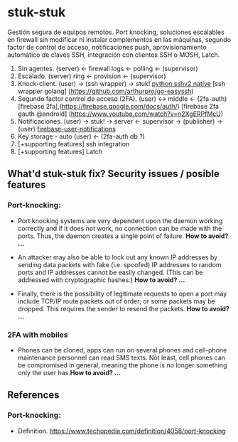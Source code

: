 # stuk-stuk

Gestión segura de equipos remotos. Port knocking, soluciones escalables en firewall sin modificar ni instalar complementos en las máquinas, segundo factor de control de acceso, notificaciones push, aprovisionamiento automático de claves SSH, integración con clientes SSH o MOSH, Latch.

1. Sin agentes. (server) <- firewall logs <- polling <- (supervisor)
2. Escalado. (server) ring <- provision <- (supervisor)
3. Knock-client. (user) -> (ssh wrapper) -> stuk! [python sshv2 native](https://github.com/paramiko/paramiko) [ssh wrapper golang] (https://github.com/arthurpro/go-easyssh)
3. Segundo factor control de acceso (2FA). (user) <-> middle <- (2fa-auth) [firebase 2fa],(https://firebase.google.com/docs/auth/) [firebase 2fa gauth @android] (https://www.youtube.com/watch?v=n2XgERPfMcU)
4. Notificaciones. (user) -> stuk! -> server <- supervisor -> (publisher) -> (user) [firebase-user-notifications](https://firebase.google.com/docs/functions/use-cases?hl=es-419)
5. Key storage - auto (user) <- (2fa-auth db ?)
6. [+supporting features] ssh integration
7. [+supporting features] Latch


## What'd stuk-stuk fix? Security issues / posible features

### Port-knocking:

* Port knocking systems are very dependent upon the daemon working correctly and if it does not work, no connection can be made with the ports. Thus, the daemon creates a single point of failure. **How to avoid? ...**

* An attacker may also be able to lock out any known IP addresses by sending data packets with fake (i.e. spoofed) IP addresses to random ports and IP addresses cannot be easily changed. (This can be addressed with cryptographic hashes.) **How to avoid? ...**

* Finally, there is the possibility of legitimate requests to open a port may include TCP/IP route packets out of order; or some packets may be dropped. This requires the sender to resend the packets. **How to avoid? ...**

### 2FA with mobiles

* Phones can be cloned, apps can run on several phones and cell-phone maintenance personnel can read SMS texts. Not least, cell phones can be compromised in general, meaning the phone is no longer something only the user has.**How to avoid? ...**

## References

### Port-knocking:

* Definition. https://www.techopedia.com/definition/4058/port-knocking

